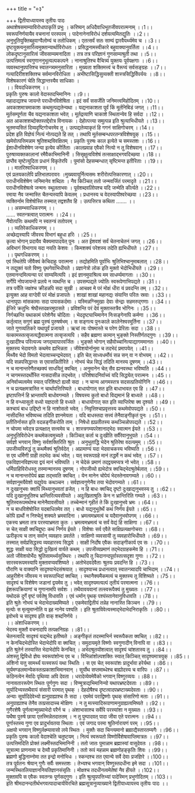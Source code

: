 +++
title = "०३"

+++
द्वितीयाध्यायस्य तृतीयः पादः  
अथाशेषसमाम्याविरोधापाकृतिं प्रभुः । करिष्यन् अधिदैवाधिभूतजीवपरात्मनाम् ।।1।।  
स्वरूपनिर्णयायैव वचनानां परस्परम् । पादेनानेनाविरोधं दर्शयत्यमितद्युतिः ।।2।।  
अनुभूतियुक्तिबहुवाग्वैलोम्यं च ततोधिकम् । एतत्सर्वं सतः साम्यं द्वारवैयर्थ्यमेव च ।।3।।  
दृष्टयुक्त्यनुसारित्वमुक्तान्यार्थाविरोधतः । प्रसिद्धनामस्वीकारे बहुवाक्यानुवर्तिता ।।4।।  
लोकदृष्टानुसारित्वं जीवसाम्यमनादिता । तत्र तत्र परिज्ञानं गुणसाम्यश्रुती तथा ।।5।।  
उत्पत्तिमत्वं स्वगुणाननुभूत्यल्पकल्पने । नानाश्रुतिश्च वैचित्र्यं युक्तयः पूर्वपक्षगाः ।।6।।  
व्यवस्थानुपपत्तिश्च स्वातन्त्र्यमनुसारिता । मुख्यता शक्तिमत्त्वं च वैरूप्यं सर्वसङ्ग्रहः ।।7।।  
गत्यादिरीशशक्तिश्च सर्वमानविरोधिता । अभीष्टासिद्धिसुव्यक्ती शास्त्रसिद्धिर्विपर्ययः ।।8।।  
विशेषकारणं चेति सिद्धान्तस्यैव साधिकाः ।  
।। वियदधिकरणम् ।।  
प्रकृतिः पुरुषः कालो वेदास्तदभिमानिनः ।।9।।  
महादाद्याश्च जायन्ते पराधीनविशेषिता । इदं सर्वं ससर्जेति जनिमत्त्वमिहोदितम् ।।10।।  
अवकाशमात्रमाकाशः कथमुत्पद्यतेन्यथा । यद्यनाकाशता पूर्वं किं मूर्तनिबिडं जगत् ।।11।।  
मूर्तसम्पूर्णता चैव यद्यनाकाशता भवेत् । मूर्तद्रव्याणि चाकाशे स्थितान्येव हि सर्वदा ।।12।।  
अत आकाशशब्दोक्तस्तद्देवोत्र विनायकः । देहोत्पत्त्या समुत्पन्न इति श्रुत्याभिधीयते ।।13।।  
भूतमप्यसितं दिव्यदृष्टिगोचरमेव तु । उत्पद्यतेव्याकृतं हि गगनं साक्षिगोचरम् ।।14।।  
प्रदेश इति विज्ञेयं नित्यं नोत्पद्यते हि तत् । तथापि मूर्तसम्बन्धपरतन्त्रविशेषयुक् ।।15।।  
खमेवोत्पत्तिमन्नाम श्रुतिशब्दविवक्षितम् । प्रकृतिः पुरुषः काल इत्येते च समस्तशः ।।16।।  
ईशाधीनविशेषेण जन्या इत्येव कीर्तिताः ।कालप्रवाह एवैको नित्यो न तु विशेषवान् ।।17।।  
पुरुषाव्यक्तकालानां रमैवैकाभिमानिनी । सिसृक्षुत्वविशेषं तत्साक्षाद्भगवदिच्छया ।।18।।  
प्राप्तैव सृष्टेत्युदिता प्रधानं विकृतेरपि । पुमांसो देहसम्बन्धात् सृष्टिमन्त इतीरिताः ।।19।।  
।। मातरिश्वाधिकरणम् ।।  
एवं प्रलयकालेपि प्रतिभातपरावरः ।मुख्यवायुर्नित्यसमः शरीरोत्पत्तिकारणात् ।।20।।  
पराधीनविशेषेण जनिमानेव शब्दितः । नैव किञ्चित् ततो जन्मवर्जितं परमादृते ।।21।।  
पराधीनविशेषत्वे जन्मनः स्थूलताभवः । पूर्वशब्दवलिोपश्च यदि जन्मेति कीर्त्यते ।।22।।  
रमाया नैव जन्मास्ति चैतन्यस्यापि केवलम् । प्रधानस्य च वेदस्यापीश्वरेच्छया ।।23।।  
व्यक्तिर्नाम विशेषोस्ति तस्मात् तद्वशतैव हि । उत्पत्तिरत्र कथिता ....... ।।  
।। असम्भवाधिकरणम् ।।  
...... स्वतन्त्रत्वात् परात्मनः ।।24।।   
नैवोत्पत्तिः कथमपि न स्वतन्त्रं ततोपरम् ।  
।। व्यतिरेकाधिकरणम् ।।  
अच्छेद्यस्यापि जीवस्य विभागं बहुधा हरिः ।।25।।  
कृत्वा भोगान् प्रदायैव चैक्यमापादयेत् पुनः । अत ईशवशं सर्वं चेतनाचेतनं जगत् ।।26।।  
अविभागं विभागाय यदा नयति केशवः । किमशक्यं परेशस्य तदेति ह्यभिधीयते ।।27।।  
।। पृथगधिकरणम् ।।  
एवं स्थितेपि जीवैक्यं केचिदाहुः परात्मना । तद्योहमिति पूर्वाभिः श्रुतिभिश्चानुमाबलात् ।।28।।  
न तद्युक्तं यतो विष्णुः पृथगेवाभिधीयते । प्रज्ञानेत्रो लोक इति मुक्तो भेदोभिधीयते ।।29।।  
एतमानन्दमित्यन्या परं साम्यमित्यपि । इदं ज्ञानमुपाश्रित्य मम साधर्म्यमागताः ।।30।।  
सर्गेपि नोपजायन्ते प्रलये न व्यथन्ति च । उपसम्पद्यते ज्योतिः स्वरूपेणाभिपद्यते ।।31।।  
तत्र पर्येति जक्षंश्च क्रीडन्नपि सदा सुखी । आचक्ष्व मे परं मोक्षं धीरा यं प्रवदन्ति तम् ।।32।।  
इत्युक्त आह वाग्देवी परं मोक्षं प्रजापतेः । शाखां शाखां महानद्यः संयान्ति परितः स्रवाः ।।33।।  
धानापूपाः मांसकामाः सदा पायसकर्दमाः । यस्मिन्नग्निमुखाः देवाः सेन्द्राः सहमरुद्गणाः ।।34।।  
ईजिरे क्रतुभिः श्रेष्ठैस्तदक्षरमुपासते । प्रविशन्ति परं देवं मुक्तास्तत्रैव भोगिनः ।।35।।  
निर्गच्छन्ति यथाकामं परेशेनैव चोदिताः । भेददृष्ट्याभिमानेन निःसङ्गेनापि कर्मणा ।।36।।  
कर्तृत्वात् सगुणं ब्रह्म पुरुषं पुरुषर्षभम् । स सङ्गत्य पुनःकाले कालेनेश्वरमूर्तिना ।।37।।  
जाते गुणव्यतिकरे यथापूर्वं प्रजायते । ऋचां त्वः पोषमास्ते च परेण प्रेरिताः सदा ।।38।।  
यत्कामस्तत्सृजत्यद्धैवात्मना तत्सृजत्यपि । सहैव ब्रह्मणा कामान् भुङ्क्ते निस्तीर्णतद्गुणः ।।39।।  
दुःखादींश्च परित्यज्य जगद्य्वापारवर्जितः । भुङ्क्ते भोगान् सहैवोच्चानित्याद्यागममानतः ।।40।।  
मुक्तस्य भेदावगतेः कथमेव ह्यभिन्नता । जीवेशयोर्नानुमा च तदभेदं प्रमापयेत् ।।41।।  
मिथ्यैव भेदो विमतो भेदत्वाच्चन्द्रभेदवत् । इति चेत् साध्यधर्मोयं सन्न सन् वा न वोभयम् ।।42।।  
यदि सन्नपसिद्धान्तः स एवासन्नितीरिते । नोभयं चेन्न सिद्धं तदिति मानस्य दूषणम् ।।43।।  
न च मानान्तरेणैतच्छक्यं साधयितुं क्वचित् । अनुमानेन चेत् सैव ह्यनवस्था भविष्यति ।।44।।  
न चागमस्तदर्थोस्ति नासदासीन्न तद्भवेत् । परिशेषादनिर्वाच्यं यदि सिद्ध्येत् परात्मनः ।।45।।  
अनिर्वाच्यत्वमेव स्यात् परिशिष्टो ह्यसौ सदा । न चान्य आगमस्तत्र सदसत्प्रतियोगिनि ।।46।।  
न च प्रत्यक्षमत्रास्ति न चार्थापत्तिरिष्यते । बाधायोगात् सत इति बाधाभावत एव हि ।।47।।  
इष्टापत्तिर्न हि भ्रान्तावपि बाधोवगम्यते । विषयस्य कुतो बाधो विद्यमानं हि बाध्यते ।।48।।  
न हि वन्ध्यासुतो वध्यो यज्ञदत्तो हि वध्यते । बाधायोगात् सत इति व्याप्तिरेषा क्व दृश्यते ।।49।।  
कश्चायं बाध उद्दिष्टो न हि नाशोसतो भवेत् । निवृत्तिश्चाप्रवृत्तस्य कथमेवोपपद्यते ।।50।।  
नासीदस्ति भविष्यच्च तदिति ज्ञानमेयता । यदि बाधस्तदा सत्त्वं तेनैवाङ्गीकृतं पुनः ।।51।।  
प्रतीतिर्नासत इति वदन्नङ्गीकरोति ताम् । निषेधो ह्यप्रतीतस्य कथञ्चिन्नोपपद्यते ।।52।।  
न चोपमा भवेदत्र प्रत्यक्षात् सत्त्वमेव च । शास्त्रगम्यपरेशानाद्भेदः स्वात्मन ईयते ।।53।।  
अनुभूतिविरोधेन कथमेकत्वमुच्यते । किञ्चित् कर्ता च दुःखीति सर्वैरेवानुभूयते ।।54।।  
सर्वज्ञो भगवान् विष्णुः सर्वशक्तिरिति श्रुतः । अनुभूताद्धि भेदेन श्रुतिरेषा वदत्यमुम् ।।55।।  
उपजीव्यविरुद्धं तु कथमैक्यं श्रुतिर्वदेत् । अप्रामाण्यं यदा भेदवाचकस्य भविष्यति ।।56।।  
स एव धर्मिणी ग्राही तदभेदः कथं भवेत् । यत् स्वरूपग्रहे मानं तद्धर्मे न कथं भवेत् ।।57।।  
एकविज्ञानविज्ञप्त्या द्वयं मानं भविष्यति । न चेदेकं प्रमाणं तद्द्वयमप्यत्र नो भवेत् ।।58।।  
धर्मिग्राहिविरोधस्तु तस्मान्मानस्य दूषणम् । नोपजीव्यो ह्यभेदोत्र क्वचिद्भेदश्रुतेर्बलात् ।।59।।  
न च मानान्तरोपेयं ब्रह्म तद्भवति क्वचित् । येन मानेन चोपेयं भेदस्तेनावगम्यते ।।60।।  
सर्वज्ञानुमयैवेशो यद्युपेयः कथञ्चन । सर्वज्ञत्वगुणेनैव तया भेदोवगम्यते ।।61।।  
न दुःखानुभवः क्वापि मिथ्यानुभवतां व्रजेत् । न हि बाधः क्वचिद् दृष्टो दुःखाद्यनुभवस्य तु ।।62।।  
यदि दुःखानुभूतिश्च भ्रान्तिरित्यवसीयते । अदुःखिताश्रुतिः केन न भ्रान्तिरिति गम्यते ।।63।।  
श्रुतिस्वरूपमर्थश्च मानेनैवावसीयते । तच्चेन्मानं गृहीतं ते किं दुःखानुभवे भ्रमः ।।64।।  
न च बाधविशेषोस्ति यदबाधितमेव तत् । बाधो यद्यनुभूतेर्थे कथं निर्णय ईयते ।।65।।  
कोपि ह्यर्थो न निश्चेतुं शक्यते भ्रमवादिना । भ्रमत्वमभ्रमत्वं च यदैवानुभवोपगम् ।।66।।  
एकस्य भ्रमता तत्र परस्याभ्रमता कुतः । भ्रमत्वमभ्रमत्वं च सर्वं वेद्यं हि साक्षिणा ।।67।।  
स चेत् साक्षी क्वचिद्दुष्टः कथं निर्णय ईयते । विशेषाः सर्व एवैते साक्षिप्रत्यक्षगोचराः ।।68।।  
ऊरीकृत्य च तान् सर्वान् व्यवहारः प्रवर्तते । साक्षिणो व्यवसायी तु व्यवहारोभिधीयते ।।69।।  
तस्मात् सर्वप्रसिद्धस्य व्यवहारस्य सिद्धये । साक्षी निर्दोष एवैकः सदाङ्गीकार्य एव सः ।।70।।  
शुद्धः साक्षी यदा सिद्धो दुःखित्वं वार्यते कथम् । उपजीव्यप्रमाणं तद्भेदग्राहकमेव हि ।।71।।  
अतो जीवेशयोर्भेदः श्रुतिसामर्थ्यसुस्थिरः । तथापि तु चिदानन्दपूर्वास्तत्सदृशा गुणाः ।।72।।  
सारस्वरूपमस्यापि मुक्तावप्यवशिष्यते । अतोभेदवदेवैताः श्रुतयः प्रवदन्ति हि ।।73।।  
पौराणि च वाक्यानि सादृश्याभेदसंश्रयात् । सादृश्याच्च प्रधानत्वात् स्वातन्त्र्यादपि चाभिदाम् ।।74।।  
आहुरीशेन जीवस्य न स्वरूपाभिदां क्वचित् । स्थानैक्यमैकमत्यं च मुक्तस्य तु विशिष्यते ।।75।।  
सादृश्यं च विशेषेण जडानां द्वयमेव तु । भवेत् सादृश्यमत्यल्पं तृतीयं परमात्मना ।।76।।  
ईशरूपक्रियाणां च गुणानामपि सर्वशः । तथैवावयवानां तत्स्वरूपैक्यं तु मुख्यतः ।।77।।  
यथोदकं दुर्गे वृष्टं पर्वतेषु विधावति । एवं धर्मान् पृथक् पश्यंस्तानेवानुविधावति ।।78।।  
इति श्रुतेः नोभयं च भेदाभेदाख्यमिष्यते । एकमेवाद्वितीयं तन्नेह नानास्ति किञ्चन ।।79।।  
मृत्योः स मृत्युमाप्नोति य इह नानेव पश्यति । इति श्रुताविवेत्यस्माद्भेदाभेदनिराकृतिः ।।80।।  
इवोभये च सादृश्य इति वाक् शब्दनिर्णये ।  
।। अंशाधिकरणम् ।।  
भेदस्य मुक्तौ वचनादापि तत्पक्षनिग्रहः ।।81।।  
चेतनत्वादि सादृश्यं यद्यभेद इतीष्यते । अङ्गीकृतं तदस्माभिर्न स्वरूपैकता क्वचित् ।।82।।  
न केनचिदभेदोस्ति भेदाभेदोपि वा क्वचित् । समुदायमृते विष्णोः स्वगुणादीन् विनापि वा ।।83।।  
इति श्रुतेर्न तस्यास्ति भेदाभेदोपि केनचित् । अभेदश्रुतयोंशत्वात् सादृश्यं चांशतास्य तु ।।84।।  
अंशस्तु द्विविधो ज्ञेयः स्वरूपांशोन्य एव च । विभिन्नांशोल्पशक्तिः स्यात् किञ्चित् सादृश्यमात्रयुक् ।।85।।  
अंशिनो यत्तु सामर्थ्यं यत्स्वरूपं यथा स्थितिः । स एव चेत् स्वरूपांशः प्रादुर्भावा हरेर्यथा ।।86।।  
सूर्यमण्डलमान्येकस्तत्प्रकाशाभिमानवान् । सूर्योथ सप्तमाब्धेश्च बाह्योदस्य च वारिपः ।।87।।  
कठिनत्वेन मेर्वादेः पृथिव्या अपि देवता । धरादेव्येवमेवैको भगवान् विष्णुरव्ययः ।।88।।  
नानावताररूपेण स्थितः पूर्णगुणः सदा । विण्मूत्राद्यभिमानिन्यो यथापभ्रष्टदेवताः ।।89।।  
सूर्यादिभ्यस्तथैवायं संसारी परमात् पृथक् । देहदोषैश्च दृष्टत्वादपभ्रष्टाख्यदेवताः ।।90।।  
अन्याः सूर्यादिदेवेभ्यो ह्यनुग्राह्याश्च तैः सदा । एवमेवं पराद्विष्णोः पृथक् संसारिणो मताः ।।91।।  
अनुग्राह्याश्च तेनैव तत्प्रसादाच्च मोक्षिणः । न तु मत्स्यादिरूपाणामनुग्राह्यत्वमिष्यते ।।92।।  
गुणैरशेषैः पूर्णत्वान्मुख्याभेदो परैर्न च । अंशाभासाश्च सर्वेपि परस्यांशा न मुख्यतः ।।93।।  
यथैषा पुरुषे छाया एतस्मिन्नेतदाततम् । न तु पुम्पादवत् पादा जीवा एते परात्मनः ।।94।।  
पूर्णास्तस्य गुणा एव प्रादुर्भावतया स्थिताः । एवं जगाद परमा श्रुतिर्नारायणं परम् ।।95।।   
अक्षयो भगवान् विष्णुर्लक्ष्म्यावासो लये स्थितः । मुक्तैः सदा चिन्त्यमानो ब्रह्माद्यैस्तारतम्यगैः ।।96।।  
प्रकृतिः पुरुषः कालो वेदाश्चेति चतुष्टयम् । नित्यं स्वरूपतो विष्णोर्विशेषावाप्तिमात्रतः ।।97।।  
उत्पत्तिमदिति प्रोक्तं लक्ष्मीस्तदभिमानिनी । ततो जातः पुमान्नाम ब्रह्मास्यां वासुदेवतः ।।98।।   
सूत्रात्मा प्राणनामा च देव्यौ प्रकृतिमानिनी । ततो रूपं महन्नाम ब्रह्मणोहङ्कृतिः शिवः ।।99।।  
ब्रह्मणो बुद्धिनाम्नोमा तत इन्द्रो मनोभिधः । स्कन्दश्च तत एवान्ये सर्वे देवाः प्रजज्ञिरे ।।100।।  
तत्र पूर्वतनः श्रेयान् गुणैः सर्वैः समस्तशः । तेभ्यश्च भगवान् विष्णुस्तदधीना इमे सदा ।।101।।  
जन्मस्थितलियाज्ञाननियतिज्ञानसंसृतिः । मोक्षश्च तदधीनत्वमेतेषां नैव हीयते ।।102।।  
मुक्तावपि स एवैकः स्वतन्त्रः पूर्णसद्गुणः । इति श्रुत्युपपत्तिभ्यां पादेस्मिन् प्रभुणोदितम् ।।103।।  
इति श्रीमदानन्दतीर्थभगवत्पादाचार्यविरचिते ब्रह्मसूत्रानुव्याख्याने द्वितीयाध्यायस्य तृतीयः पादः ।।  